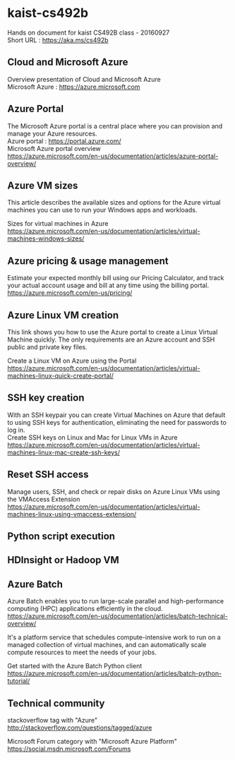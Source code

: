 # kaist-cs492b
Hands on document for kaist CS492B class - 20160927  
Short URL : https://aka.ms/cs492b

## Cloud and Microsoft Azure
Overview presentation of Cloud and Microsoft Azure  
Microsoft Azure : https://azure.microsoft.com

## Azure Portal
The Microsoft Azure portal is a central place where you can provision and manage your Azure resources.  
Azure portal : https://portal.azure.com/  
Microsoft Azure portal overview  
https://azure.microsoft.com/en-us/documentation/articles/azure-portal-overview/

## Azure VM sizes
This article describes the available sizes and options for the Azure virtual machines you can use to run your Windows apps and workloads.  

Sizes for virtual machines in Azure  
https://azure.microsoft.com/en-us/documentation/articles/virtual-machines-windows-sizes/


## Azure pricing & usage management
Estimate your expected monthly bill using our Pricing Calculator, and track your actual account usage and bill at any time using the billing portal.  
https://azure.microsoft.com/en-us/pricing/

## Azure Linux VM creation
This link shows you how to use the Azure portal to create a Linux Virtual Machine quickly. The only requirements are an Azure account and SSH public and private key files.  

Create a Linux VM on Azure using the Portal  
https://azure.microsoft.com/en-us/documentation/articles/virtual-machines-linux-quick-create-portal/

## SSH key creation
With an SSH keypair you can create Virtual Machines on Azure that default to using SSH keys for authentication, eliminating the need for passwords to log in.  
Create SSH keys on Linux and Mac for Linux VMs in Azure  
https://azure.microsoft.com/en-us/documentation/articles/virtual-machines-linux-mac-create-ssh-keys/

## Reset SSH access
Manage users, SSH, and check or repair disks on Azure Linux VMs using the VMAccess Extension  
https://azure.microsoft.com/en-us/documentation/articles/virtual-machines-linux-using-vmaccess-extension/

## Python script execution

## HDInsight or Hadoop VM

## Azure Batch

Azure Batch enables you to run large-scale parallel and high-performance computing (HPC) applications efficiently in the cloud.  
https://azure.microsoft.com/en-us/documentation/articles/batch-technical-overview/

It's a platform service that schedules compute-intensive work to run on a managed collection of virtual machines, and can automatically scale compute resources to meet the needs of your jobs.  

Get started with the Azure Batch Python client  
https://azure.microsoft.com/en-us/documentation/articles/batch-python-tutorial/

## Technical community
stackoverflow tag with "Azure"  
http://stackoverflow.com/questions/tagged/azure

Microsoft Forum category with "Microsoft Azure Platform"  
https://social.msdn.microsoft.com/Forums